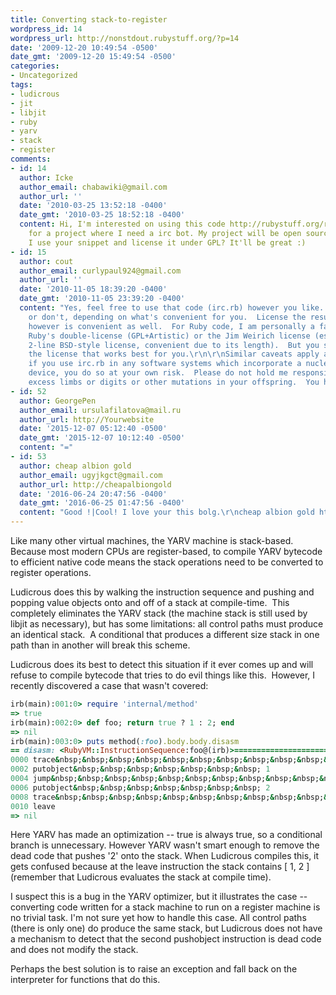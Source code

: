 ```yaml
---
title: Converting stack-to-register
wordpress_id: 14
wordpress_url: http://nonstdout.rubystuff.org/?p=14
date: '2009-12-20 10:49:54 -0500'
date_gmt: '2009-12-20 15:49:54 -0500'
categories:
- Uncategorized
tags:
- ludicrous
- jit
- libjit
- ruby
- yarv
- stack
- register
comments:
- id: 14
  author: Icke
  author_email: chabawiki@gmail.com
  author_url: ''
  date: '2010-03-25 13:52:18 -0400'
  date_gmt: '2010-03-25 18:52:18 -0400'
  content: Hi, I'm interested on using this code http://rubystuff.org/ruby-irc/irc.rb.html
    for a project where I need a irc bot. My project will be open source (GPL). Can
    I use your snippet and license it under GPL? It'll be great :)
- id: 15
  author: cout
  author_email: curlypaul924@gmail.com
  author_url: ''
  date: '2010-11-05 18:39:20 -0400'
  date_gmt: '2010-11-05 23:39:20 -0400'
  content: "Yes, feel free to use that code (irc.rb) however you like.  Credit me
    or don't, depending on what's convenient for you.  License the resulting code
    however is convenient as well.  For Ruby code, I am personally a fan of either
    Ruby's double-license (GPL+Artistic) or the Jim Weirich license (essentially a
    2-line BSD-style license, convenient due to its length).  But you should pick
    the license that works best for you.\r\n\r\nSimilar caveats apply as to Java (tm);
    if you use irc.rb in any software systems which incorporate a nuclear fission-powered
    device, you do so at your own risk.  Please do not hold me responsible for any
    excess limbs or digits or other mutations in your offspring.  You have been warned."
- id: 52
  author: GeorgePen
  author_email: ursulafilatova@mail.ru
  author_url: http://Yourwebsite
  date: '2015-12-07 05:12:40 -0500'
  date_gmt: '2015-12-07 10:12:40 -0500'
  content: "="
- id: 53
  author: cheap albion gold
  author_email: ugyjkgct@gmail.com
  author_url: http://cheapalbiongold
  date: '2016-06-24 20:47:56 -0400'
  date_gmt: '2016-06-25 01:47:56 -0400'
  content: "Good !|Cool! I love your this bolg.\r\ncheap albion gold http://albion-online.bloggersdelight.dk/relationship-of-laborer-and-housing-system-in-albion-online/"
---
```

Like many other virtual machines, the YARV machine is stack-based.&nbsp; Because most modern CPUs are register-based, to compile YARV bytecode to efficient native code means the stack operations need to be converted to register operations.

Ludicrous does this by walking the instruction sequence and pushing and popping value objects onto and off of a stack at compile-time.&nbsp; This completely eliminates the YARV stack (the machine stack is still used by libjit as necessary), but has some limitations: all control paths must produce an identical stack.&nbsp; A conditional that produces a different size stack in one path than in another will break this scheme.

Ludicrous does its best to detect this situation if it ever comes up and will refuse to compile bytecode that tries to do evil things like this.&nbsp; However, I recently discovered a case that wasn't covered:

```ruby
irb(main):001:0> require 'internal/method'
=> true
irb(main):002:0> def foo; return true ? 1 : 2; end
=> nil
irb(main):003:0> puts method(:foo).body.body.disasm
== disasm: <RubyVM::InstructionSequence:foo@(irb)>======================
0000 trace&nbsp;&nbsp;&nbsp;&nbsp;&nbsp;&nbsp;&nbsp;&nbsp;&nbsp;&nbsp;&nbsp; 8&nbsp;&nbsp;&nbsp;&nbsp;&nbsp;&nbsp;&nbsp;&nbsp;&nbsp;&nbsp;&nbsp;&nbsp;&nbsp;&nbsp;&nbsp;&nbsp;&nbsp;&nbsp;&nbsp;&nbsp;&nbsp;&nbsp;&nbsp;&nbsp;&nbsp;&nbsp;&nbsp;&nbsp;&nbsp;&nbsp;&nbsp;&nbsp;&nbsp;&nbsp;&nbsp;&nbsp;&nbsp;&nbsp;&nbsp;&nbsp;&nbsp;&nbsp;&nbsp;&nbsp;&nbsp;&nbsp; (&nbsp;&nbsp; 8)
0002 putobject&nbsp;&nbsp;&nbsp;&nbsp;&nbsp;&nbsp;&nbsp; 1
0004 jump&nbsp;&nbsp;&nbsp;&nbsp;&nbsp;&nbsp;&nbsp;&nbsp;&nbsp;&nbsp;&nbsp;&nbsp; 8
0006 putobject&nbsp;&nbsp;&nbsp;&nbsp;&nbsp;&nbsp;&nbsp; 2
0008 trace&nbsp;&nbsp;&nbsp;&nbsp;&nbsp;&nbsp;&nbsp;&nbsp;&nbsp;&nbsp;&nbsp; 16
0010 leave
=> nil
```

Here YARV has made an optimization -- true is always true, so a conditional branch is unnecessary.  However YARV wasn't smart enough to remove the dead code that pushes '2' onto the stack.  When Ludicrous compiles this, it gets confused because at the leave instruction the stack contains [ 1, 2 ] (remember that Ludicrous evaluates the stack at compile time).

I suspect this is a bug in the YARV optimizer, but it illustrates the case -- converting code written for a stack machine to run on a register machine is no trivial task.  I'm not sure yet how to handle this case.  All control paths (there is only one) do produce the same stack, but Ludicrous does not have a mechanism to detect that the second pushobject instruction is dead code and does not modify the stack.

Perhaps the best solution is to raise an exception and fall back on the interpreter for functions that do this.

